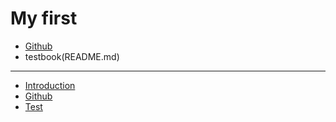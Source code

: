 # My first

* [Github](https://github.com/cheergoivan)
* testbook(README.md)

----

* [Introduction](README.md)
* [Github](github.md)
* [Test](test.md)

